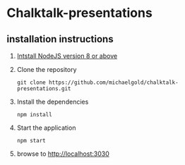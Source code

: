 # Chalktalk-presentations

## installation instructions

1. [Intstall NodeJS version 8 or above](https://nodejs.org/en/)

2. Clone the repository

    `git clone https://github.com/michaelgold/chalktalk-presentations.git`

3. Install the dependencies

    `npm install`

4. Start the application

    `npm start`

5. browse to [http://localhost:3030](http://localhost:3030)

